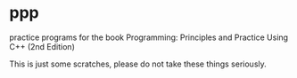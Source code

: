 ppp
===

practice programs for the book Programming: Principles and Practice Using C++ (2nd Edition)

This is just some scratches, please do not take these things seriously. 
